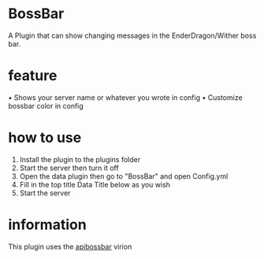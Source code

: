 # BossBar
A Plugin that can show changing messages in the EnderDragon/Wither boss bar.


# feature
• Shows your server name or whatever you wrote in config
• Customize bossbar color in config

# how to use

1. Install the plugin to the plugins folder
2. Start the server then turn it off 
3. Open the data plugin then go to "BossBar" and open Config.yml
4. Fill in the top title Data Title below as you wish
5. Start the server 

# information

This plugin uses the [apibossbar](https://poggit.pmmp.io/ci/BladeNetwork-MC/apibossbar/~/dev:3) virion

